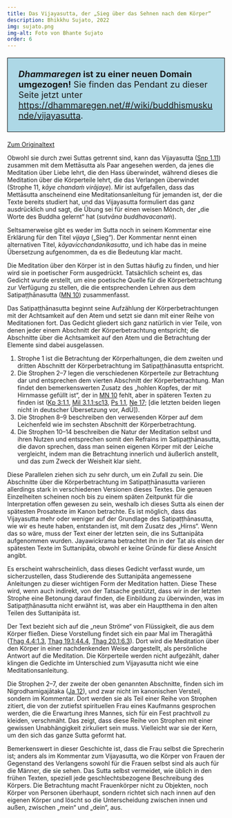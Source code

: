 ```yaml
---
title: Das Vijayasutta, der „Sieg über das Sehnen nach dem Körper“
description: Bhikkhu Sujato, 2022
img: sujato.png
img-alt: Foto von Bhante Sujato
order: 6
---
```


<p style="padding: 25px;
  border: thin solid black;
  background-color: lightblue;
  padding: 25px;
  font-size: 20px;"
><b><em>Dhammaregen</em> ist zu einer neuen Domain umgezogen!</b> Sie finden das Pendant zu dieser Seite jetzt unter <a href="https://dhammaregen.net/#/wiki/buddhismuskunde/vijayasutta">https://dhammaregen.net/#/wiki/buddhismuskunde/vijayasutta</a>.
</p>

[Zum Originaltext](https://discourse.suttacentral.net/t/snp-1-11-vijayasutta-victory-over-desire-for-the-body/26835)

Obwohl sie durch zwei Suttas getrennt sind, kann das Vijayasutta ([Snp 1.11](/suttas/#snp1.11/de/sabbamitta:0.1)) zusammen mit dem Mettāsutta als Paar angesehen werden, da jenes die Meditation über Liebe lehrt, die den Hass überwindet, während dieses die Meditation über die Körperteile lehrt, die das Verlangen überwindet (Strophe 11, *kāye chandaṁ virājaye*). Mir ist aufgefallen, dass das Mettāsutta anscheinend eine Meditationsanleitung für jemanden ist, der die Texte bereits studiert hat, und das Vijayasutta formuliert das ganz ausdrücklich und sagt, die Übung sei für einen weisen Mönch, der „die Worte des Buddha gelernt“ hat (*sutvāna buddhavacanaṁ*).

Seltsamerweise gibt es weder im Sutta noch in seinem Kommentar eine Erklärung für den Titel *vijaya* („Sieg“). Der Kommentar nennt einen alternativen Titel, *kāyavicchandanikasutta*, und ich habe das in meine Übersetzung aufgenommen, da es die Bedeutung klar macht.

Die Meditation über den Körper ist in den Suttas häufig zu finden, und hier wird sie in poetischer Form ausgedrückt. Tatsächlich scheint es, das Gedicht wurde erstellt, um eine poetische Quelle für die Körperbetrachtung zur Verfügung zu stellen, die die entsprechenden Lehren aus dem Satipaṭṭhānasutta ([MN 10](/suttas/#mn10/de/sabbamitta:0.1)) zusammenfasst.

Das Satipaṭṭhānasutta beginnt seine Aufzählung der Körperbetrachtungen mit der Achtsamkeit auf den Atem und setzt sie dann mit einer Reihe von Meditationen fort. Das Gedicht gliedert sich ganz natürlich in vier Teile, von denen jeder einem Abschnitt der Körperbetrachtung entspricht; die Abschnitte über die Achtsamkeit auf den Atem und die Betrachtung der Elemente sind dabei ausgelassen.

1. Strophe 1 ist die Betrachtung der Körperhaltungen, die dem zweiten und dritten Abschnitt der Körperbetrachtung im Satipaṭṭhānasutta entspricht.
1. Die Strophen 2–7 legen die verschiedenen Körperteile zur Betrachtung dar und entsprechen dem vierten Abschnitt der Körperbetrachtung. Man findet den bemerkenswerten Zusatz des „hohlen Kopfes, der mit Hirnmasse gefüllt ist“, der in [MN 10](/suttas/#mn10/de/sabbamitta:0.1) fehlt, aber in späteren Texten zu finden ist ([Kp 3:1.1](/suttas/#kp3/de/sabbamitta:1.1), [Mil 3.1.1:sc13](https://suttacentral.net/mil3.1.1/de/nyanatiloka-nyanaponika?reference=main&highlight=true#sc13), [Ps 1.1](https://suttacentral.net/ps1.1), [Ne 17](https://suttacentral.net/ne17); [die letzten beiden liegen nicht in deutscher Übersetzung vor, AdÜ]).
1. Die Strophen 8–9 beschreiben den verwesenden Körper auf dem Leichenfeld wie im sechsten Abschnitt der Körperbetrachtung.
1. Die Strophen 10–14 beschreiben die Natur der Meditation selbst und ihren Nutzen und entsprechen somit den Refrains im Satipaṭṭhānasutta, die davon sprechen, dass man seinen eigenen Körper mit der Leiche vergleicht, indem man die Betrachtung innerlich und äußerlich anstellt, und das zum Zweck der Weisheit klar sieht.

Diese Parallelen ziehen sich zu sehr durch, um ein Zufall zu sein. Die Abschnitte über die Körperbetrachtung im Satipaṭṭhānasutta variieren allerdings stark in verschiedenen Versionen dieses Textes. Die genauen Einzelheiten scheinen noch bis zu einem späten Zeitpunkt für die Interpretation offen gewesen zu sein, weshalb ich dieses Sutta als einen der spätesten Prosatexte im Kanon betrachte. Es ist möglich, dass das Vijayasutta mehr oder weniger auf der Grundlage des Satipaṭṭhānasutta, wie wir es heute haben, entstanden ist, mit dem Zusatz des „Hirns“. Wenn das so wäre, muss der Text einer der letzten sein, die ins Suttanipāta aufgenommen wurden. Jayawickrama betrachtet ihn in der Tat als einen der spätesten Texte im Suttanipāta, obwohl er keine Gründe für diese Ansicht angibt.

Es erscheint wahrscheinlich, dass dieses Gedicht verfasst wurde, um sicherzustellen, dass Studierende des Suttanipāta angemessene Anleitungen zu dieser wichtigen Form der Meditation hatten. Diese These wird, wenn auch indirekt, von der Tatsache gestützt, dass wir in der letzten Strophe eine Betonung darauf finden, die Einbildung zu überwinden, was im Satipaṭṭhānasutta nicht erwähnt ist, was aber ein Hauptthema in den alten Teilen des Suttanipāta ist.

Der Text bezieht sich auf die „neun Ströme“ von Flüssigkeit, die aus dem Körper fließen. Diese Vorstellung findet sich ein paar Mal im Theragāthā ([Thag 4.4:1.3](/suttas/#thag4.4/de/sabbamitta:1.3), [Thag 19.1:44.4](/suttas/#thag19.1/de/sabbamitta:44.4), [Thag 20.1:6.3](/suttas/#thag20.1/de/sabbamitta:6.3)). Dort wird die Meditation über den Körper in einer nachdenkenden Weise dargestellt, als persönliche Antwort auf die Meditation. Die Körperteile werden nicht aufgezählt, daher klingen die Gedichte im Unterschied zum Vijayasutta nicht wie eine Meditationsanleitung.

Die Strophen 2–7, der zweite der oben genannten Abschnitte, finden sich im Nigrodhamigajātaka ([Ja 12](https://suttacentral.net/ja12/de/dutoit)), und zwar nicht im kanonischen Versteil, sondern im Kommentar. Dort werden sie als Teil einer Reihe von Strophen zitiert, die von der zutiefst spirituellen Frau eines Kaufmanns gesprochen werden, die die Erwartung ihres Mannes, sich für ein Fest prachtvoll zu kleiden, verschmäht. Das zeigt, dass diese Reihe von Strophen mit einer gewissen Unabhängigkeit zirkuliert sein muss. Vielleicht war sie der Kern, um den sich das ganze Sutta geformt hat.

Bemerkenswert in dieser Geschichte ist, dass die Frau selbst die Sprecherin ist; anders als im Kommentar zum Vijayasutta, wo die Körper von Frauen der Gegenstand des Verlangens sowohl für die Frauen selbst sind als auch für die Männer, die sie sehen. Das Sutta selbst vermeidet, wie üblich in den frühen Texten, speziell jede geschlechtsbezogene Beschreibung des Körpers. Die Betrachtung macht Frauenkörper nicht zu Objekten, noch Körper von Personen überhaupt, sondern richtet sich nach innen auf den eigenen Körper und löscht so die Unterscheidung zwischen innen und außen, zwischen „mein“ und „dein“, aus.
